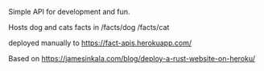 Simple API for development and fun.

Hosts dog and cats facts in /facts/dog /facts/cat

deployed manually to https://fact-apis.herokuapp.com/

Based on https://jamesinkala.com/blog/deploy-a-rust-website-on-heroku/